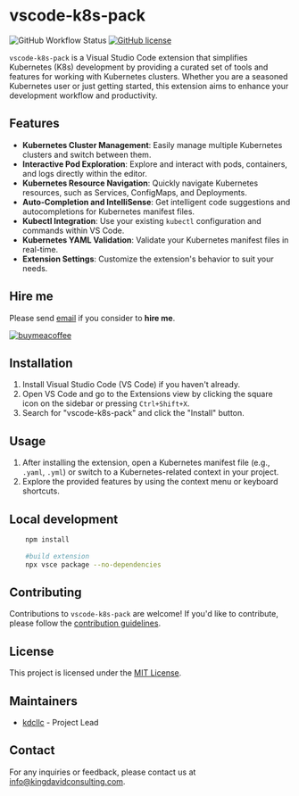 # vscode-k8s-pack

![GitHub Workflow Status](https://img.shields.io/github/workflow/status/kdcllc/vscode-k8s-pack/CI?label=CI&logo=github)
[![GitHub license](https://img.shields.io/github/license/kdcllc/vscode-k8s-pack)](https://github.com/kdcllc/vscode-k8s-pack/blob/main/LICENSE)

`vscode-k8s-pack` is a Visual Studio Code extension that simplifies Kubernetes (K8s) development by providing a curated set of tools and features for working with Kubernetes clusters. Whether you are a seasoned Kubernetes user or just getting started, this extension aims to enhance your development workflow and productivity.

## Features

- **Kubernetes Cluster Management**: Easily manage multiple Kubernetes clusters and switch between them.
- **Interactive Pod Exploration**: Explore and interact with pods, containers, and logs directly within the editor.
- **Kubernetes Resource Navigation**: Quickly navigate Kubernetes resources, such as Services, ConfigMaps, and Deployments.
- **Auto-Completion and IntelliSense**: Get intelligent code suggestions and autocompletions for Kubernetes manifest files.
- **Kubectl Integration**: Use your existing `kubectl` configuration and commands within VS Code.
- **Kubernetes YAML Validation**: Validate your Kubernetes manifest files in real-time.
- **Extension Settings**: Customize the extension's behavior to suit your needs.

## Hire me

Please send [email](mailto:kingdavidconsulting@gmail.com) if you consider to **hire me**.

[![buymeacoffee](https://www.buymeacoffee.com/assets/img/custom_images/orange_img.png)](https://www.buymeacoffee.com/vyve0og)

## Installation

1. Install Visual Studio Code (VS Code) if you haven't already.
2. Open VS Code and go to the Extensions view by clicking the square icon on the sidebar or pressing `Ctrl+Shift+X`.
3. Search for "vscode-k8s-pack" and click the "Install" button.

## Usage

1. After installing the extension, open a Kubernetes manifest file (e.g., `.yaml`, `.yml`) or switch to a Kubernetes-related context in your project.
2. Explore the provided features by using the context menu or keyboard shortcuts.

## Local development

```bash
    npm install
    
    #build extension
    npx vsce package --no-dependencies
```
## Contributing

Contributions to `vscode-k8s-pack` are welcome! If you'd like to contribute, please follow the [contribution guidelines](./.github/CONTRIBUTING.md).

## License

This project is licensed under the [MIT License](LICENSE).

## Maintainers

- [kdcllc](https://github.com/kdcllc) - Project Lead

## Contact

For any inquiries or feedback, please contact us at [info@kingdavidconsulting.com](mailto:info@kingdavidconsulting.com).


